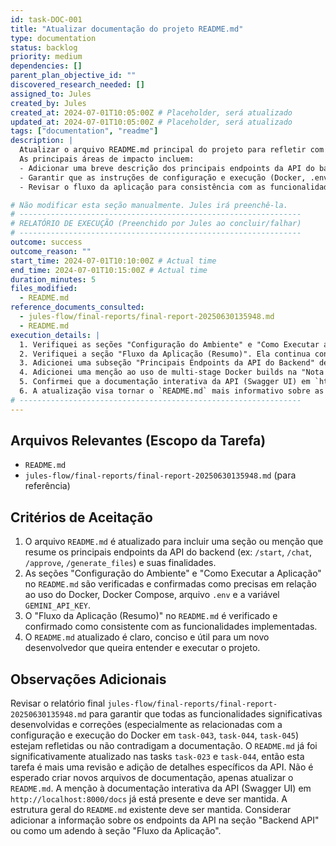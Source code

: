```yaml
---
id: task-DOC-001
title: "Atualizar documentação do projeto README.md"
type: documentation
status: backlog
priority: medium
dependencies: []
parent_plan_objective_id: ""
discovered_research_needed: []
assigned_to: Jules
created_by: Jules
created_at: 2024-07-01T10:05:00Z # Placeholder, será atualizado
updated_at: 2024-07-01T10:05:00Z # Placeholder, será atualizado
tags: ["documentation", "readme"]
description: |
  Atualizar o arquivo README.md principal do projeto para refletir com precisão o estado atual da aplicação após o ciclo de desenvolvimento concluído.
  As principais áreas de impacto incluem:
  - Adicionar uma breve descrição dos principais endpoints da API do backend.
  - Garantir que as instruções de configuração e execução (Docker, .env) estejam completas e corretas.
  - Revisar o fluxo da aplicação para consistência com as funcionalidades implementadas.

# Não modificar esta seção manualmente. Jules irá preenchê-la.
# ---------------------------------------------------------------
# RELATÓRIO DE EXECUÇÃO (Preenchido por Jules ao concluir/falhar)
# ---------------------------------------------------------------
outcome: success
outcome_reason: ""
start_time: 2024-07-01T10:10:00Z # Actual time
end_time: 2024-07-01T10:15:00Z # Actual time
duration_minutes: 5
files_modified:
  - README.md
reference_documents_consulted:
  - jules-flow/final-reports/final-report-20250630135948.md
  - README.md
execution_details: |
  1. Verifiquei as seções "Configuração do Ambiente" e "Como Executar a Aplicação" no `README.md`. Elas estão precisas e refletem as correções e melhorias das tasks `task-043`, `task-044` e `task-045`, incluindo o uso do `sudo docker compose up --build` e a configuração do `.env` com `GEMINI_API_KEY`.
  2. Verifiquei a seção "Fluxo da Aplicação (Resumo)". Ela continua consistente com as funcionalidades implementadas (input do nome do projeto, fases guiadas, aprovação e geração de artefatos).
  3. Adicionei uma subseção "Principais Endpoints da API do Backend" dentro da seção "Acessar a Aplicação" no `README.md`. Esta subseção lista os endpoints: `GET /health`, `POST /start`, `POST /chat`, `POST /approve`, e `POST /generate_files`, com uma breve descrição de cada.
  4. Adicionei uma menção ao uso de multi-stage Docker builds na "Nota sobre Builds da Imagem" para refletir o trabalho da `task-021`.
  5. Confirmei que a documentação interativa da API (Swagger UI) em `http://localhost:8000/docs` já estava mencionada e foi mantida.
  6. A atualização visa tornar o `README.md` mais informativo sobre as capacidades da API sem que o usuário precise consultar imediatamente o Swagger UI.
# ---------------------------------------------------------------
---
```


## Arquivos Relevantes (Escopo da Tarefa)
* `README.md`
* `jules-flow/final-reports/final-report-20250630135948.md` (para referência)

## Critérios de Aceitação
1. O arquivo `README.md` é atualizado para incluir uma seção ou menção que resume os principais endpoints da API do backend (ex: `/start`, `/chat`, `/approve`, `/generate_files`) e suas finalidades.
2. As seções "Configuração do Ambiente" e "Como Executar a Aplicação" no `README.md` são verificadas e confirmadas como precisas em relação ao uso do Docker, Docker Compose, arquivo `.env` e a variável `GEMINI_API_KEY`.
3. O "Fluxo da Aplicação (Resumo)" no `README.md` é verificado e confirmado como consistente com as funcionalidades implementadas.
4. O `README.md` atualizado é claro, conciso e útil para um novo desenvolvedor que queira entender e executar o projeto.

## Observações Adicionais
Revisar o relatório final `jules-flow/final-reports/final-report-20250630135948.md` para garantir que todas as funcionalidades significativas desenvolvidas e correções (especialmente as relacionadas com a configuração e execução do Docker em `task-043`, `task-044`, `task-045`) estejam refletidas ou não contradigam a documentação.
O `README.md` já foi significativamente atualizado nas tasks `task-023` e `task-044`, então esta tarefa é mais uma revisão e adição de detalhes específicos da API.
Não é esperado criar novos arquivos de documentação, apenas atualizar o `README.md`.
A menção à documentação interativa da API (Swagger UI) em `http://localhost:8000/docs` já está presente e deve ser mantida.
A estrutura geral do `README.md` existente deve ser mantida.
Considerar adicionar a informação sobre os endpoints da API na seção "Backend API" ou como um adendo à seção "Fluxo da Aplicação".
